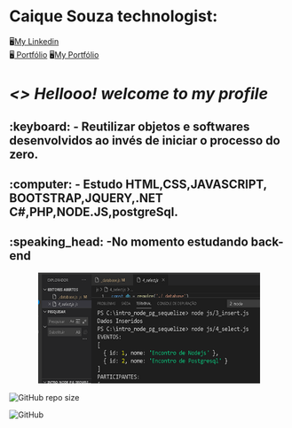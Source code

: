 
<strong><h1>Caique Souza technologist:</h1></strong> 
:desktop_computer:[My Linkedin]( linkedin.com/in/caique-s-a1941811b )    
:desktop_computer:[ Portfólio](https://caique215.github.io/caique/)
:desktop_computer:[My Portfólio](https://caique215.github.io/caique-meu-projeto/)
<h1><i> <> Hellooo! welcome to my profile </i> </h2>	
<h2>:keyboard: - Reutilizar objetos e softwares desenvolvidos ao invés de iniciar o processo do zero.</h2>
<h2>:computer: - Estudo HTML,CSS,JAVASCRIPT, BOOTSTRAP,JQUERY,.NET C#,PHP,NODE.JS,postgreSql.</h2>
  <h2>:speaking_head: -No momento estudando back-end</h2>
  <p align="center">
  <img src="https://github.com/Caique215/Caique215/blob/main/postgree.png" width="400px" height="200px" title="Back end"> </p>
  
  
![GitHub repo size](https://img.shields.io/github/repo-size/Caique215/Caique215)



![GitHub](https://img.shields.io/github/license/Caique215/Caique215) 

